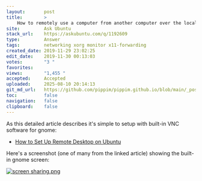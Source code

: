 ```yaml
---
layout:       post
title:        >
    How to remotely use a computer from another computer over the local network?
site:         Ask Ubuntu
stack_url:    https://askubuntu.com/q/1192609
type:         Answer
tags:         networking xorg monitor x11-forwarding
created_date: 2019-11-29 23:02:25
edit_date:    2019-11-30 00:13:03
votes:        "3 "
favorites:    
views:        "1,455 "
accepted:     Accepted
uploaded:     2025-08-10 20:14:13
git_md_url:   https://github.com/pippim/pippim.github.io/blob/main/_posts/2019/2019-11-29-How-to-remotely-use-a-computer-from-another-computer-over-the-local-network_.md
toc:          false
navigation:   false
clipboard:    false
---
```


As this detailed article describes it's simple to setup with built-in VNC software for gnome:

- [How to Set Up Remote Desktop on Ubuntu][1]

Here's a screenshot (one of many from the linked article) showing the built-in gnome screen:

[![screen sharing.png][2]][2]


  [1]: https://www.howtogeek.com/429190/how-to-set-up-remote-desktop-on-ubuntu/
  [2]: https://pippim.github.io/assets/img/posts/2019/xCVtf.png
